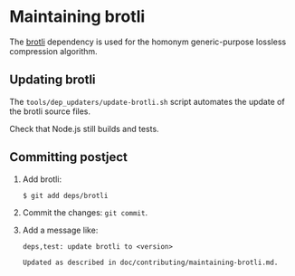 # Maintaining brotli

The [brotli](https://github.com/google/brotli) dependency is used for 
the homonym generic-purpose lossless compression algorithm.

## Updating brotli

The `tools/dep_updaters/update-brotli.sh` script automates the update of the
brotli source files.

Check that Node.js still builds and tests.

## Committing postject

1. Add brotli:
   ```console
   $ git add deps/brotli
   ```
2. Commit the changes: `git commit`.
3. Add a message like:

   ```text
   deps,test: update brotli to <version>

   Updated as described in doc/contributing/maintaining-brotli.md.
   ```
